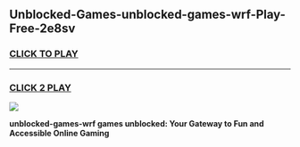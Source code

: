
## Unblocked-Games-unblocked-games-wrf-Play-Free-2e8sv
<h3>
<a href="https://premium76.site?title=unblocked-games-wrf&ref=10A">CLICK TO PLAY</a></h3>
<hr>

<h3>
<a href="https://premium76.site?title=unblocked-games-wrf&ref=10A">CLICK 2 PLAY</a>
  
</h3>

<a href="https://premium76.site?title=unblocked-games-wrf&ref=10A"><img src="https://clearcache.store/games.png"></a>


**unblocked-games-wrf games unblocked: Your Gateway to Fun and Accessible Online Gaming**

